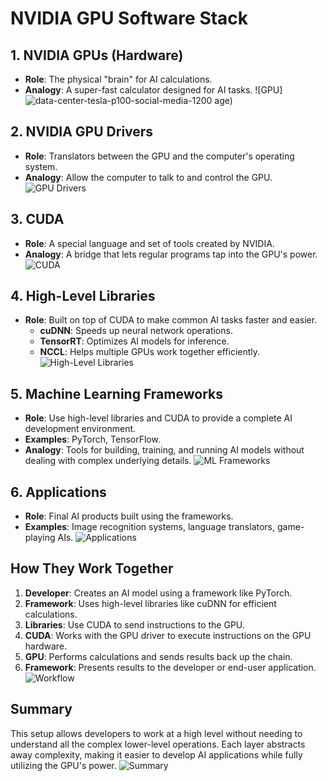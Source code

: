 # NVIDIA GPU Software Stack

## 1. NVIDIA GPUs (Hardware)
- **Role**: The physical "brain" for AI calculations.
- **Analogy**: A super-fast calculator designed for AI tasks.
![GPU]![data-center-tesla-p100-social-media-1200](https://github.com/Warszawa1/GPUS/assets/48474962/d9e38721-3dc4-42f5-9df1-ecc7af126a7c)
age)

## 2. NVIDIA GPU Drivers
- **Role**: Translators between the GPU and the computer's operating system.
- **Analogy**: Allow the computer to talk to and control the GPU.
![GPU Drivers](https://example.com/gpu-drivers-image)

## 3. CUDA
- **Role**: A special language and set of tools created by NVIDIA.
- **Analogy**: A bridge that lets regular programs tap into the GPU's power.
![CUDA](https://example.com/cuda-image)

## 4. High-Level Libraries
- **Role**: Built on top of CUDA to make common AI tasks faster and easier.
  - **cuDNN**: Speeds up neural network operations.
  - **TensorRT**: Optimizes AI models for inference.
  - **NCCL**: Helps multiple GPUs work together efficiently.
![High-Level Libraries](https://example.com/high-level-libraries-image)

## 5. Machine Learning Frameworks
- **Role**: Use high-level libraries and CUDA to provide a complete AI development environment.
- **Examples**: PyTorch, TensorFlow.
- **Analogy**: Tools for building, training, and running AI models without dealing with complex underlying details.
![ML Frameworks](https://example.com/ml-frameworks-image)

## 6. Applications
- **Role**: Final AI products built using the frameworks.
- **Examples**: Image recognition systems, language translators, game-playing AIs.
![Applications](https://example.com/applications-image)

## How They Work Together
1. **Developer**: Creates an AI model using a framework like PyTorch.
2. **Framework**: Uses high-level libraries like cuDNN for efficient calculations.
3. **Libraries**: Use CUDA to send instructions to the GPU.
4. **CUDA**: Works with the GPU driver to execute instructions on the GPU hardware.
5. **GPU**: Performs calculations and sends results back up the chain.
6. **Framework**: Presents results to the developer or end-user application.
![Workflow](https://example.com/workflow-image)

## Summary
This setup allows developers to work at a high level without needing to understand all the complex lower-level operations. Each layer abstracts away complexity, making it easier to develop AI applications while fully utilizing the GPU's power.
![Summary](https://example.com/summary-image)

